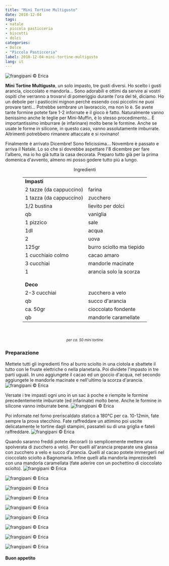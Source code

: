 ```yaml
---
title: "Mini Tortine Multigusto"
date: 2018-12-04
tags:
- natale
- piccola pasticceria
- biscotti
- dolci
categories:
- Dolce
- "Piccola Pasticceria"
label: 2018-12-04-mini-tortine-multigusto
lang: it
---
```

![](header.jpg "frangipani © Erica")

**Mini Tortine Multigusto**, un solo impasto, tre gusti diversi. Ho scelto i gusti arancia, cioccolato e mandorla... Sono adorabili e ottimi da servire ai vostri ospiti che verranno a trovarvi di pomeriggio durante l'ora del té, diciamo. Ho un debole per i pasticcini mignon perchè essendo così piccolini ne puoi provare tanti... Potrebbe sembrare un lavoraccio, ma non lo è. Se avete tante formine potete fare 1-2 infornate e il gioco è fatto. Naturalmente vanno benissimo anche le teglie per Mini-Muffin, è lo stesso procedimento... È importantissimo imburrare (e infarinare) molto bene le formine. Anche se usate le forme in silicone, in questo caso, vanno assolutamente imburrate. Altrimenti potrebbero rimanere attaccate e si rovinano! 

Finalmente è arrivato Dicembre! Sono felicissima... Novembre è passato e arriva il Natale. Lo so che si dovrebbe aspettare l'8 dicembre per fare l'albero, ma io ho già tutta la casa decorata. Preparo tutto già per la prima domenica d'avvento, almeno mi posso godere tutto più a lungo. 


<div id="wrapper" style="text-align: center">
  <div id="yourdiv" style="display: inline-block;">
    <div class="ingredients" itemscope itemtype="http://schema.org/Recipe">
      <span itemprop="name" style="display:none;">Mini Tortine Multigusto</span>
      <span itemprop="recipeCategory" style="display:none;">Dolce</span>
      <img itemprop="image" style="display:none;" class="ignore-gallery-item" src="header.jpeg"/>
      <span itemprop="author" style="display:none;">Erica Raiano</span>
      <span itemprop="description" style="display:none;">Mini Tortine Multigusto, un solo impasto, tre gusti diversi. Ho scelto i gusti arancia, cioccolato e mandorla.</span>
      <div class="ingredients-title">Ingredienti</div>
      <table>
        <tbody>
          <tr>
            <td colspan="2"><b>Impasti</b></td>
          </tr>
          <tr itemprop="recipeIngredient">
            <td>2 tazze (da cappuccino)</td>
            <td>farina</td>
          </tr>
          <tr itemprop="recipeIngredient">
            <td>1 tazza (da cappuccino)</td>
            <td>zucchero</td>
          </tr>
          <tr itemprop="recipeIngredient">
            <td>1/2 bustina</td>
            <td>lievito per dolci</td>
          </tr>
          <tr itemprop="recipeIngredient">
            <td>qb</td>
            <td>vaniglia</td>
          </tr>
          <tr itemprop="recipeIngredient">
            <td>1 pizzico</td>
            <td>sale</td>
          </tr>
          <tr itemprop="recipeIngredient">
            <td>1dl</td>
            <td>acqua</td>
          </tr>
          <tr itemprop="recipeIngredient">
            <td>2</td>
            <td>uova</td>
          </tr>
          <tr itemprop="recipeIngredient">
            <td>125gr</td>
            <td>burro sciolto ma tiepido</td>
          </tr>
          <tr itemprop="recipeIngredient">
            <td>1 cucchiaio colmo</td>
            <td>cacao amaro</td>
          </tr>
          <tr itemprop="recipeIngredient">
            <td>3 cucchiai</td>
            <td>mandorle macinate</td>
          </tr>
          <tr itemprop="recipeIngredient">
            <td>1</td>
            <td>arancia solo la scorza</td>
          </tr>
          <tr style="height: 15px;"></tr>
          <tr>          
            <td colspan="2"><b>Deco</b></td>
          </tr>
          <tr itemprop="recipeIngredient">
            <td>2-3 cucchiai</td>
            <td>zucchero a velo</td>
          </tr>
          <tr itemprop="recipeIngredient">
            <td>qb</td>
            <td>succo d'arancia</td>
          </tr>
          <tr itemprop="recipeIngredient">
            <td>ca. 50gr</td>
            <td>cioccolato fondente</td>
          </tr>
          <tr itemprop="recipeIngredient">
            <td>qb</td>
            <td>mandorle caramellate</td>
          </tr>
        </tbody>
      </table>
      <br></br>
      <i class="pull-right" style="font-size: 80%;">per ca. 50 mini tortine</i>
    </div>
  </div>
</div>


<h3>
  <font color="grey">
    <i class="fa-solid fa-gears"></i>
  </font> Preparazione
</h3>

Mettete tutti gli ingredienti fino al burro sciolto in una ciotola e sbattete il tutto con le fruste elettriche o nella planetaria. Poi dividete l'impasto in tre parti uguali. In uno aggiungete il cacao ed un goccio d'acqua, nel secondo aggiungete le mandorle macinate e nell'ultimo la scorza d'arancia.
![](impasto.jpg "frangipani © Erica")

Versate i tre impasti ogni uno in un sac à poche e riempite le formine precedentemente imburrate (ed infarinate) molto bene. Anche le formine in silicone vanno imburrate bene.
![](teglia.jpg "frangipani © Erica")

Poi infornate nel forno preriscaldato statico a 180°C per ca. 10-12min, fate sempre la prova stecchino. Fate raffreddare un attimino poi uscite delicatamente le tortine dagli stampini, passateli su di una griglia e fateli raffreddare.
![](sfornati.jpg "frangipani © Erica")

Quando saranno freddi potete decorarli (o semplicemente mettere una spolverata di zucchero a velo). Per quelli all'arancia preparate una glassa con zucchero a velo e succo d'arancia. Quelli al cacao potete immergerli nel cioccolato sciolto a Bagnomaria. Infine quelli alla mandorla impreziositeli con una mandorla caramellata (fate aderire con un pochettino di cioccolato sciolto).
![](risultato1.jpg "frangipani © Erica")

![](risultato2.jpg "frangipani © Erica")

![](risultato3.jpg "frangipani © Erica")

![](risultato4.jpg "frangipani © Erica")

![](risultato5.jpg "frangipani © Erica")

![](risultato6.jpg "frangipani © Erica")

![](risultato7.jpg "frangipani © Erica")

![](risultato8.jpg "frangipani © Erica")

![](risultato9.jpg "frangipani © Erica")

<h4>Buon appetito
  <font color="red">
    <i class="fa-regular fa-face-smile"></i>
  </font>
</h4>
